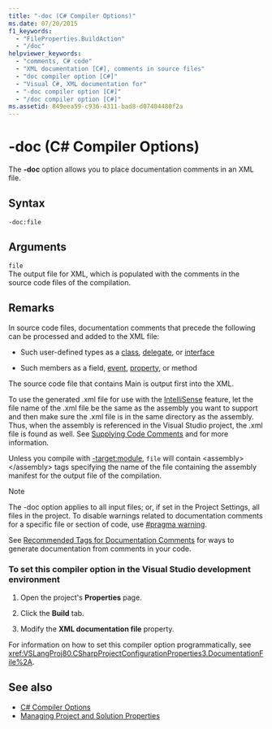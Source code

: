 ```yaml
---
title: "-doc (C# Compiler Options)"
ms.date: 07/20/2015
f1_keywords: 
  - "FileProperties.BuildAction"
  - "/doc"
helpviewer_keywords: 
  - "comments, C# code"
  - "XML documentation [C#], comments in source files"
  - "doc compiler option [C#]"
  - "Visual C#, XML documentation for"
  - "-doc compiler option [C#]"
  - "/doc compiler option [C#]"
ms.assetid: 849eea59-c936-4311-bad8-d07404480f2a
---
```

# -doc (C# Compiler Options)
The **-doc** option allows you to place documentation comments in an XML file.  
  
## Syntax  
  
```console  
-doc:file  
```  
  
## Arguments  
 `file`  
 The output file for XML, which is populated with the comments in the source code files of the compilation.  
  
## Remarks  
 In source code files, documentation comments that precede the following can be processed and added to the XML file:  
  
- Such user-defined types as a [class](../keywords/class.md), [delegate](../builtin-types/reference-types.md#the-delegate-type), or [interface](../keywords/interface.md)  
  
- Such members as a field, [event](../keywords/event.md), [property](../../programming-guide/classes-and-structs/using-properties.md), or method  
  
 The source code file that contains Main is output first into the XML.  
  
 To use the generated .xml file for use with the [IntelliSense](/visualstudio/ide/using-intellisense) feature, let the file name of the .xml file be the same as the assembly you want to support and then make sure the .xml file is in the same directory as the assembly. Thus, when the assembly is referenced in the Visual Studio project, the .xml file is found as well. See [Supplying Code Comments](/visualstudio/ide/reference/generate-xml-documentation-comments) and for more information.  
  
 Unless you compile with [-target:module](./target-module-compiler-option.md), `file` will contain \<assembly>\</assembly> tags specifying the name of the file containing the assembly manifest for the output file of the compilation.  
  
> [!NOTE]
> The -doc option applies to all input files; or, if set in the Project Settings, all files in the project. To disable warnings related to documentation comments for a specific file or section of code, use [#pragma warning](../preprocessor-directives/preprocessor-pragma-warning.md).  
  
 See [Recommended Tags for Documentation Comments](../../programming-guide/xmldoc/recommended-tags-for-documentation-comments.md) for ways to generate documentation from comments in your code.  
  
### To set this compiler option in the Visual Studio development environment  
  
1. Open the project's **Properties** page.  
  
2. Click the **Build** tab.  
  
3. Modify the **XML documentation file** property.  
  
 For information on how to set this compiler option programmatically, see <xref:VSLangProj80.CSharpProjectConfigurationProperties3.DocumentationFile%2A>.  
  
## See also

- [C# Compiler Options](./index.md)
- [Managing Project and Solution Properties](/visualstudio/ide/managing-project-and-solution-properties)
